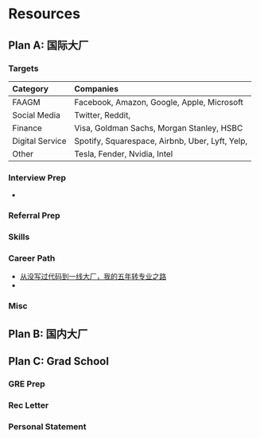 # Resources

## Plan A: 国际大厂

### Targets

| Category | Companies |
| :--- | :--- |
| FAAGM | Facebook, Amazon,  Google, Apple, Microsoft |
| Social Media | Twitter, Reddit,  |
| Finance | Visa, Goldman Sachs, Morgan Stanley, HSBC |
| Digital Service | Spotify, Squarespace, Airbnb, Uber, Lyft, Yelp, |
| Other | Tesla, Fender, Nvidia, Intel |

### Interview Prep

* 
### Referral Prep

### Skills

### Career Path

* [从没写过代码到一线大厂，我的五年转专业之路](https://www.1point3acres.com/bbs/thread-601777-1-1.html)
* 
### Misc

## Plan B: 国内大厂

## Plan C: Grad School

### GRE Prep

### Rec Letter

### Personal Statement

